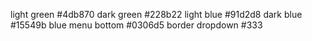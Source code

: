 light green #4db870
dark green #228b22
light blue #91d2d8
dark blue #15549b
blue menu bottom #0306d5
border dropdown #333
